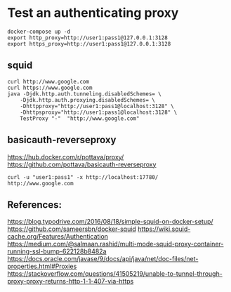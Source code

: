 # Test an authenticating proxy

```
docker-compose up -d
export http_proxy=http://user1:pass1@127.0.0.1:3128
export https_proxy=http://user1:pass1@127.0.0.1:3128
```

## squid
```
curl http://www.google.com
curl https://www.google.com
java -Djdk.http.auth.tunneling.disabledSchemes= \
	-Djdk.http.auth.proxying.disabledSchemes= \
	-Dhttpproxy="http://user1:pass1@localhost:3128" \
	-Dhttpsproxy="http://user1:pass1@localhost:3128" \
	TestProxy "-"  "http://www.google.com"
```

## basicauth-reverseproxy
https://hub.docker.com/r/pottava/proxy/
https://github.com/pottava/basicauth-reverseproxy

```
curl -u "user1:pass1" -x http://localhost:17780/  http://www.google.com
```

## References:
https://blog.typodrive.com/2016/08/18/simple-squid-on-docker-setup/
https://github.com/sameersbn/docker-squid
https://wiki.squid-cache.org/Features/Authentication
https://medium.com/@salmaan.rashid/multi-mode-squid-proxy-container-running-ssl-bump-622128b8482a
https://docs.oracle.com/javase/9/docs/api/java/net/doc-files/net-properties.html#Proxies
https://stackoverflow.com/questions/41505219/unable-to-tunnel-through-proxy-proxy-returns-http-1-1-407-via-https
